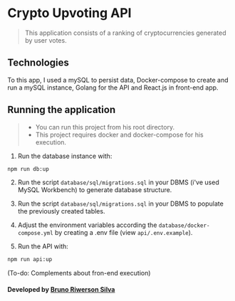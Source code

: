 # Crypto Upvoting API
> This application consists of a ranking of cryptocurrencies generated by user votes.

## Technologies
To this app, I used a mySQL to persist data, Docker-compose to create and run a mySQL instance, Golang for the API and React.js in front-end app.

## Running the application
> - You can run this project from his root directory.
> - This project requires docker and docker-compose for his execution.

1. Run the database instance with:
~~~bash
npm run db:up
~~~

2. Run the script `database/sql/migrations.sql` in your DBMS (i've used MySQL Workbench) to generate database structure.

3. Run the script `database/sql/migrations.sql` in your DBMS to populate the previously created tables.

4. Adjust the environment variables according the `database/docker-compose.yml` by creating a .env file (view `api/.env.example`).

5. Run the API with:
~~~bash
npm run api:up
~~~
(To-do: Complements about fron-end execution)

#### Developed by [Bruno Riwerson Silva](https://www.linkedin.com/in/bruno-riwerson/)